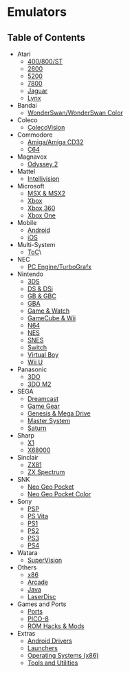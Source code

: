 # Emulators

## Table of Contents
- Atari
  - [400/800/ST](https://github.com/admyrick/emulation/blob/main/Atari/400-800-ST.md)
  - [2600](https://github.com/admyrick/emulation/blob/main/Atari/2600.md)
  - [5200](https://github.com/admyrick/emulation/blob/main/Atari/5200.md)
  - [7800](https://github.com/admyrick/emulation/blob/main/Atari/7800.md)
  - [Jaguar](https://github.com/admyrick/emulation/blob/main/Atari/Jaguar.md)
  - [Lynx](https://github.com/admyrick/emulation/blob/main/Atari/Lynx.md)
- Bandai
  - [WonderSwan/WonderSwan Color](https://github.com/admyrick/emulation/blob/main/Bandai/Wonderswan-WS-Color.md)
- Coleco
  - [ColecoVision](https://github.com/admyrick/emulation/blob/main/Coleco/ColecoVision.md) 
- Commodore
  - [Amiga/Amiga CD32](https://github.com/admyrick/emulation/blob/main/Commodore/Amiga%2BCD32.md) 
  - [C64](https://github.com/admyrick/emulation/blob/main/Commodore/Commodore%20C64.md)
- Magnavox
  - [Odyssey 2](https://github.com/admyrick/emulation/blob/main/Magnavox/Odyssey2.md)
- Mattel
  - [Intellivision](https://github.com/admyrick/emulation/blob/main/Mattel/Intellivision.md) 
- Microsoft
  - [MSX & MSX2](https://github.com/admyrick/emulation/blob/main/Microsoft/MSX%20%26%20MSX2.md)
  - [Xbox](https://github.com/admyrick/emulation/blob/main/Microsoft/Xbox)
  - [Xbox 360](https://github.com/admyrick/emulation/blob/main/Microsoft/Xbox%20360.md)
  - [Xbox One](https://github.com/admyrick/emulation/blob/main/Microsoft/Xbox%20One.md)
- Mobile
  - [Android](https://github.com/admyrick/emulation/blob/main/Mobile/Android.md)
  - [iOS](https://github.com/admyrick/emulation/blob/main/Mobile/iOS.md)
- Multi-System
  - [ToC](https://github.com/admyrick/emulation/blob/main/Multi-System/00%20ToC.md)\
- NEC
  - [PC Engine/TurboGrafx](https://github.com/admyrick/emulation/blob/main/NEC/PC-Engine%20%26%20TurboGrafx.md)
- Nintendo
  - [3DS](https://github.com/admyrick/emulation/blob/main/Nintendo/3DS.md)
  - [DS & DSi](https://github.com/admyrick/emulation/blob/main/Nintendo/DS%20%26%20DSi.md)
  - [GB & GBC](https://github.com/admyrick/emulation/blob/main/Nintendo/GB%20%26%20GBC.md)
  - [GBA](https://github.com/admyrick/emulation/blob/main/Nintendo/GBA.md)
  - [Game & Watch](https://github.com/admyrick/emulation/blob/main/Nintendo/Game%20%26%20Watch.md)
  - [GameCube & Wii](https://github.com/admyrick/emulation/blob/main/Nintendo/GameCube%20%26%20Wii.md)
  - [N64](https://github.com/admyrick/emulation/blob/main/Nintendo/N64.md)
  - [NES](https://github.com/admyrick/emulation/blob/main/Nintendo/NES.md)
  - [SNES](https://github.com/admyrick/emulation/blob/main/Nintendo/SNES.md)
  - [Switch](https://github.com/admyrick/emulation/blob/main/Nintendo/Switch.md)
  - [Virtual Boy](https://github.com/admyrick/emulation/blob/main/Nintendo/Virtual%20Boy)
  - [Wii U](https://github.com/admyrick/emulation/blob/main/Nintendo/Wii%20U.md)
- Panasonic
  - [3DO](https://github.com/admyrick/emulation/blob/main/Panasonic/3DO.md)
  - [3DO M2](https://github.com/admyrick/emulation/blob/main/Panasonic/3DO%20M2.md) 
- SEGA
  - [Dreamcast](https://github.com/admyrick/emulation/blob/main/SEGA/Dreamcast.md)
  - [Game Gear](https://github.com/admyrick/emulation/blob/main/SEGA/Game%20Gear.md)
  - [Genesis & Mega Drive](https://github.com/admyrick/emulation/blob/main/SEGA/Genesis%20%26%20Mega%20Drive.md)
  - [Master System](https://github.com/admyrick/emulation/blob/main/SEGA/Master%20System.md)
  - [Saturn](https://github.com/admyrick/emulation/blob/main/SEGA/Saturn.md)
- Sharp
  - [X1](https://github.com/admyrick/emulation/blob/main/Sharp/X1.md)
  - [X68000](https://github.com/admyrick/emulation/blob/main/Sharp/X68000.md) 
- Sinclair
  - [ZX81](https://github.com/admyrick/emulation/blob/main/Sinclair/ZX81.md)
  - [ZX Spectrum](https://github.com/admyrick/emulation/blob/main/Sinclair/ZX%20Spectrum.md)
- SNK
  - [Neo Geo Pocket](https://github.com/admyrick/emulation/blob/main/Neo%20Geo/NeoGeo%20Pocket.md)
  - [Neo Geo Pocket Color](https://github.com/admyrick/emulation/blob/main/Neo%20Geo/NeoGeo%20Pocket%20Color.md)
- Sony
  - [PSP](https://github.com/admyrick/emulation/blob/main/Sony/PSP.md)
  - [PS Vita](https://github.com/admyrick/emulation/blob/main/Sony/PS%20Vita.md)
  - [PS1](https://github.com/admyrick/emulation/blob/main/Sony/PS1.md)
  - [PS2](https://github.com/admyrick/emulation/blob/main/Sony/PS2.md)
  - [PS3](https://github.com/admyrick/emulation/blob/main/Sony/PS3.md)
  - [PS4](https://github.com/admyrick/emulation/blob/main/Sony/PS4.md)
- Watara
  - [SuperVision](https://github.com/admyrick/emulation/blob/main/Watara/SuperVision.md) 
- Others
  - [x86](https://github.com/admyrick/emulation/blob/main/x86.md)
  - [Arcade](https://github.com/admyrick/emulation/blob/main/Arcade.md)
  - [Java](https://github.com/admyrick/emulation/blob/main/Java.md)
  - [LaserDisc](https://github.com/admyrick/emulation/blob/main/LaserDisc.md)
- Games and Ports
  - [Ports](https://github.com/admyrick/emulation/blob/main/Ports.md)
  - [PICO-8](https://github.com/admyrick/emulation/blob/main/PICO-8.md)
  - [ROM Hacks & Mods](https://github.com/admyrick/emulation/blob/main/ROM%20Hacks%20%26%20Mods.md)
- Extras
  - [Android Drivers](https://github.com/admyrick/emulation/blob/main/Android%20Drivers.md)
  - [Launchers](https://github.com/admyrick/emulation/blob/main/ROM%20Hacks%20%26%20Mods.md)
  - [Operating Systems (x86)](https://github.com/admyrick/emulation/blob/main/Operating%20Systems%20(x86).md)
  - [Tools and Utilities](https://github.com/admyrick/emulation/blob/main/Tools%20and%20Utilities.md)
